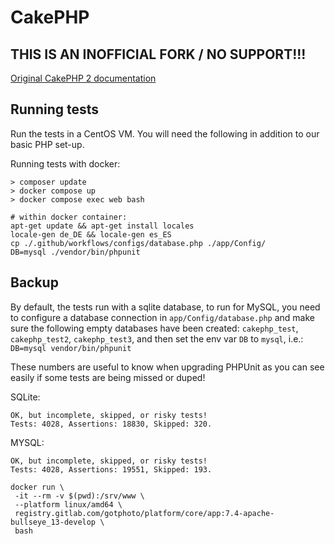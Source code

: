 # CakePHP

## THIS IS AN INOFFICIAL FORK / NO SUPPORT!!!

[Original CakePHP 2 documentation](https://book.cakephp.org/2/en/contributing/documentation.html)

## Running tests

Run the tests in a CentOS VM. You will need the following in addition to our basic PHP set-up.

Running tests with docker:
```
> composer update
> docker compose up
> docker compose exec web bash

# within docker container: 
apt-get update && apt-get install locales
locale-gen de_DE && locale-gen es_ES
cp ./.github/workflows/configs/database.php ./app/Config/
DB=mysql ./vendor/bin/phpunit
```


## Backup

By default, the tests run with a sqlite database, to run for MySQL, you need to configure a database connection in `app/Config/database.php` and make sure the following empty databases have been created:
`cakephp_test`, `cakephp_test2`, `cakephp_test3`, and then set the env var `DB` to `mysql`, i.e.:
`DB=mysql vendor/bin/phpunit`

These numbers are useful to know when upgrading PHPUnit as you can see easily if some tests are being missed or duped!

SQLite:
```
OK, but incomplete, skipped, or risky tests!
Tests: 4028, Assertions: 18830, Skipped: 320.
```

MYSQL:
```
OK, but incomplete, skipped, or risky tests!
Tests: 4028, Assertions: 19551, Skipped: 193.
```


```
docker run \
 -it --rm -v $(pwd):/srv/www \
 --platform linux/amd64 \
 registry.gitlab.com/gotphoto/platform/core/app:7.4-apache-bullseye_13-develop \
 bash

```